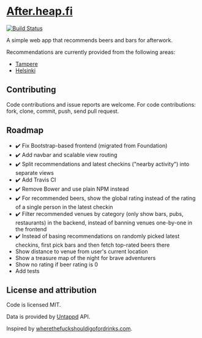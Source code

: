 # [After.heap.fi](http://after.heap.fi/)

[![Build Status](https://travis-ci.org/Vilsepi/after.svg?branch=master)](https://travis-ci.org/Vilsepi/after)

A simple web app that recommends beers and bars for afterwork.

Recommendations are currently provided from the following areas:

- [Tampere](https://www.freemaptools.com/radius-around-point.htm?clat=61.495007&clng=23.773459&r=1.71&fs=true&lc=4444ff&lw=3&fc=ddddff&nomoreradius=true)
- [Helsinki](https://www.freemaptools.com/radius-around-point.htm?clat=60.1671&clng=24.9409&r=2.39&fs=true&lc=4444ff&lw=3&fc=ddddff&nomoreradius=true)

## Contributing

Code contributions and issue reports are welcome. For code contributions: fork, clone, commit, push, send pull request.

## Roadmap

- :heavy_check_mark: Fix Bootstrap-based frontend (migrated from Foundation)
- :heavy_check_mark: Add navbar and scalable view routing
- :heavy_check_mark: Split recommendations and latest checkins ("nearby activity") into separate views
- :heavy_check_mark: Add Travis CI
- :heavy_check_mark: Remove Bower and use plain NPM instead
- :heavy_check_mark: For recommended beers, show the global rating instead of the rating of a single person in the latest checkin
- :heavy_check_mark: Filter recommended venues by category (only show bars, pubs, restaurants) in the backend, instead of banning venues one-by-one in the frontend
- :heavy_check_mark: Instead of basing recommendations on randomly picked latest checkins, first pick bars and then fetch top-rated beers there
- Show distance to venue from user's current location
- Show a treasure map of the night for brave adventurers
- Show no rating if beer rating is 0
- Add tests

## License and attribution

Code is licensed MIT.

Data is provided by [Untappd](https://untappd.com/) API.

Inspired by [wherethefuckshouldigofordrinks.com](http://wtfsigfd.com/).
